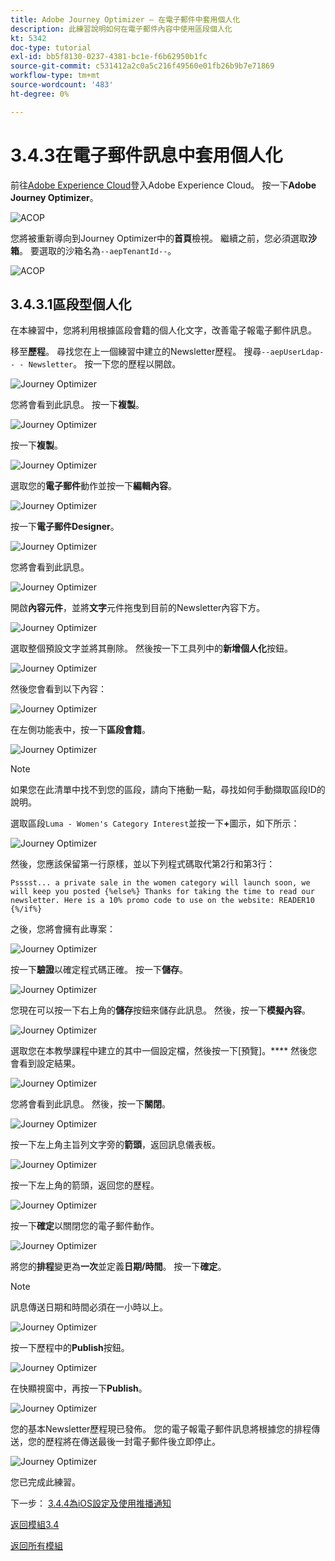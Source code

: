 ```yaml
---
title: Adobe Journey Optimizer — 在電子郵件中套用個人化
description: 此練習說明如何在電子郵件內容中使用區段個人化
kt: 5342
doc-type: tutorial
exl-id: bb5f8130-0237-4381-bc1e-f6b62950b1fc
source-git-commit: c531412a2c0a5c216f49560e01fb26b9b7e71869
workflow-type: tm+mt
source-wordcount: '483'
ht-degree: 0%

---
```


# 3.4.3在電子郵件訊息中套用個人化

前往[Adobe Experience Cloud](https://experience.adobe.com)登入Adobe Experience Cloud。 按一下&#x200B;**Adobe Journey Optimizer**。

![ACOP](./../../../modules/ajo-b2c/module3.1/images/acophome.png)

您將被重新導向到Journey Optimizer中的&#x200B;**首頁**&#x200B;檢視。 繼續之前，您必須選取&#x200B;**沙箱**。 要選取的沙箱名為``--aepTenantId--``。

![ACOP](./../../../modules/ajo-b2c/module3.1/images/acoptriglp.png)

## 3.4.3.1區段型個人化

在本練習中，您將利用根據區段會籍的個人化文字，改善電子報電子郵件訊息。

移至&#x200B;**歷程**。 尋找您在上一個練習中建立的Newsletter歷程。 搜尋`--aepUserLdap-- - Newsletter`。 按一下您的歷程以開啟。

![Journey Optimizer](./images/sbp1.png)

您將會看到此訊息。 按一下&#x200B;**複製**。

![Journey Optimizer](./images/sbp2.png)

按一下&#x200B;**複製**。

![Journey Optimizer](./images/sbp3.png)

選取您的&#x200B;**電子郵件**&#x200B;動作並按一下&#x200B;**編輯內容**。

![Journey Optimizer](./images/sbp3a.png)

按一下&#x200B;**電子郵件Designer**。

![Journey Optimizer](./images/sbp4.png)

您將會看到此訊息。

![Journey Optimizer](./images/sbp5.png)

開啟&#x200B;**內容元件**，並將&#x200B;**文字**&#x200B;元件拖曳到目前的Newsletter內容下方。

![Journey Optimizer](./images/sbp6.png)

選取整個預設文字並將其刪除。 然後按一下工具列中的&#x200B;**新增個人化**&#x200B;按鈕。

![Journey Optimizer](./images/sbp7.png)

然後您會看到以下內容：

![Journey Optimizer](./images/seg1.png)

在左側功能表中，按一下&#x200B;**區段會籍**。

![Journey Optimizer](./images/seg2.png)

>[!NOTE]
>
>如果您在此清單中找不到您的區段，請向下捲動一點，尋找如何手動擷取區段ID的說明。

選取區段`Luma - Women's Category Interest`並按一下&#x200B;**+**&#x200B;圖示，如下所示：

![Journey Optimizer](./images/seg3.png)

然後，您應該保留第一行原樣，並以下列程式碼取代第2行和第3行：

``
    Psssst... a private sale in the women category will launch soon, we will keep you posted
{%else%}
    Thanks for taking the time to read our newsletter. Here is a 10% promo code to use on the website: READER10
{%/if%}
``

之後，您將會擁有此專案：

![Journey Optimizer](./images/seg4.png)

按一下&#x200B;**驗證**&#x200B;以確定程式碼正確。 按一下&#x200B;**儲存**。

![Journey Optimizer](./images/sbp8.png)

您現在可以按一下右上角的&#x200B;**儲存**&#x200B;按鈕來儲存此訊息。 然後，按一下&#x200B;**模擬內容**。

![Journey Optimizer](./images/sbp9.png)

選取您在本教學課程中建立的其中一個設定檔，然後按一下[預覽]。**** 然後您會看到設定結果。

![Journey Optimizer](./images/sbp10.png)

您將會看到此訊息。 然後，按一下&#x200B;**關閉**。

![Journey Optimizer](./images/sbp10fff.png)

按一下左上角主旨列文字旁的&#x200B;**箭頭**，返回訊息儀表板。

![Journey Optimizer](./images/sbp11.png)

按一下左上角的箭頭，返回您的歷程。

![Journey Optimizer](./images/oc79afff.png)

按一下&#x200B;**確定**&#x200B;以關閉您的電子郵件動作。

![Journey Optimizer](./images/oc79bfff.png)

將您的&#x200B;**排程**&#x200B;變更為&#x200B;**一次**&#x200B;並定義&#x200B;**日期/時間**。 按一下&#x200B;**確定**。

>[!NOTE]
>
>訊息傳送日期和時間必須在一小時以上。

![Journey Optimizer](./images/sbp18.png)

按一下歷程中的&#x200B;**Publish**&#x200B;按鈕。

![Journey Optimizer](./images/sbp19.png)

在快顯視窗中，再按一下&#x200B;**Publish**。

![Journey Optimizer](./images/sbp20.png)

您的基本Newsletter歷程現已發佈。 您的電子報電子郵件訊息將根據您的排程傳送，您的歷程將在傳送最後一封電子郵件後立即停止。

![Journey Optimizer](./images/sbp20fff.png)

您已完成此練習。

下一步： [3.4.4為iOS設定及使用推播通知](./ex4.md)

[返回模組3.4](./journeyoptimizer.md)

[返回所有模組](../../../overview.md)
